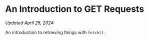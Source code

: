 # An Introduction to GET Requests
_Updated April 25, 2024_

An introduction to retrieving things with `fetch()`.

